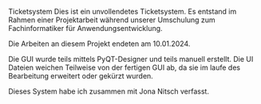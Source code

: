 Ticketsystem
Dies ist ein unvollendetes Ticketsystem.
Es entstand im Rahmen einer Projektarbeit während unserer
Umschulung zum Fachinformatiker für Anwendungsentwicklung.

Die Arbeiten an diesem Projekt endeten am 10.01.2024.

Die GUI wurde teils mittels PyQT-Designer und teils manuell erstellt.
Die UI Dateien weichen Teilweise von der fertigen GUI ab, da sie im laufe des Bearbeitung erweitert oder gekürzt wurden.

Dieses System habe ich zusammen mit Jona Nitsch verfasst.
